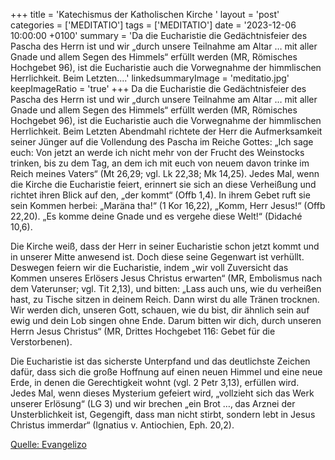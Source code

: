 +++
title = 'Katechismus der Katholischen Kirche '
layout = 'post'
categories = ['MEDITATIO']
tags = ['MEDITATIO']
date = '2023-12-06 10:00:00 +0100'
summary = 'Da die Eucharistie die Gedächtnisfeier des Pascha des Herrn ist und wir „durch unsere Teilnahme am Altar … mit aller Gnade und allem Segen des Himmels“ erfüllt werden (MR, Römisches Hochgebet 96), ist die Eucharistie auch die Vorwegnahme der himmlischen Herrlichkeit. Beim Letzten....'
linkedsummaryImage = 'meditatio.jpg'
keepImageRatio = 'true'
+++
Da die Eucharistie die Gedächtnisfeier des Pascha des Herrn ist und wir „durch unsere Teilnahme am Altar … mit aller Gnade und allem Segen des Himmels“ erfüllt werden (MR, Römisches Hochgebet 96), ist die Eucharistie auch die Vorwegnahme der himmlischen Herrlichkeit. Beim Letzten Abendmahl richtete der Herr die Aufmerksamkeit seiner Jünger auf die Vollendung des Pascha im Reiche Gottes: „Ich sage euch: Von jetzt an werde ich nicht mehr von der Frucht des Weinstocks trinken, bis zu dem Tag, an dem ich mit euch von neuem davon trinke im Reich meines Vaters“ (Mt 26,29; vgl.<!--more--> Lk 22,38; Mk 14,25). Jedes Mal, wenn die Kirche die Eucharistie feiert, erinnert sie sich an diese Verheißung und richtet ihren Blick auf den, „der kommt“ (Offb 1,4). In ihrem Gebet ruft sie sein Kommen herbei: „Maräna tha!“ (1 Kor 16,22), „Komm, Herr Jesus!“ (Offb 22,20). „Es komme deine Gnade und es vergehe diese Welt!“ (Didaché 10,6).

Die Kirche weiß, dass der Herr in seiner Eucharistie schon jetzt kommt und in unserer Mitte anwesend ist. Doch diese seine Gegenwart ist verhüllt. Deswegen feiern wir die Eucharistie, indem „wir voll Zuversicht das Kommen unseres Erlösers Jesus Christus erwarten“ (MR, Embolismus nach dem Vaterunser; vgl. Tit 2,13), und bitten: „Lass auch uns, wie du verheißen hast, zu Tische sitzen in deinem Reich. Dann wirst du alle Tränen trocknen. Wir werden dich, unseren Gott, schauen, wie du bist, dir ähnlich sein auf ewig und dein Lob singen ohne Ende. Darum bitten wir dich, durch unseren Herrn Jesus Christus“ (MR, Drittes Hochgebet 116: Gebet für die Verstorbenen).

Die Eucharistie ist das sicherste Unterpfand und das deutlichste Zeichen dafür, dass sich die große Hoffnung auf einen neuen Himmel und eine neue Erde, in denen die Gerechtigkeit wohnt (vgl. 2 Petr 3,13), erfüllen wird. Jedes Mal, wenn dieses Mysterium gefeiert wird, „vollzieht sich das Werk unserer Erlösung“ (LG 3) und wir brechen „ein Brot …‚ das Arznei der Unsterblichkeit ist, Gegengift, dass man nicht stirbt, sondern lebt in Jesus Christus immerdar“ (Ignatius v. Antiochien, Eph. 20,2).




[Quelle: Evangelizo](https://evangeliumtagfuertag.org/DE/gospel)
